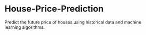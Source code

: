 # House-Price-Prediction
Predict the future price of houses using historical data and machine learning algorithms.
